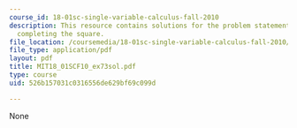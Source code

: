 ```yaml
---
course_id: 18-01sc-single-variable-calculus-fall-2010
description: This resource contains solutions for the problem statements related to
  completing the square.
file_location: /coursemedia/18-01sc-single-variable-calculus-fall-2010/526b157031c0316556de629bf69c099d_MIT18_01SCF10_ex73sol.pdf
file_type: application/pdf
layout: pdf
title: MIT18_01SCF10_ex73sol.pdf
type: course
uid: 526b157031c0316556de629bf69c099d

---
```

None